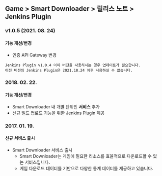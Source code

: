 ## Game > Smart Downloader > 릴리스 노트 > Jenkins Plugin

### v1.0.5 (2021. 08. 24)
#### 기능 개선/변경
* 인증 API Gateway 변경
```
Jenkins Plugin v1.0.4 이하 버전을 사용하시는 경우 업데이트가 필요합니다.
이전 버전의 Jenkins Plugin은 2021.10.24 이후 사용하실 수 없습니다.
```

### 2018. 02. 22.
#### 기능 개선/변경
* Smart Downloader 내 개별 단위인 <b>서비스</b> 추가
* 신규 빌드 업로드 기능을 위한 Jenkins Plugin 제공

### 2017. 01. 19.
#### 신규 서비스 출시
* Smart Downloader 서비스 출시
    * Smart Downloader는 게임에 필요한 리소스를 효율적으로 다운로드할 수 있는 서비스입니다.
    * 게임 다운로드 데이터를 기반으로 다양한 통계 데이터를 제공하고 있습니다.
